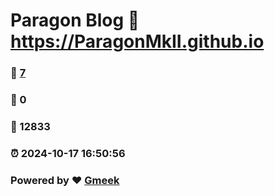 # Paragon Blog :link: https://ParagonMkII.github.io 
### :page_facing_up: [7](https://ParagonMkII.github.io/tag.html) 
### :speech_balloon: 0 
### :hibiscus: 12833 
### :alarm_clock: 2024-10-17 16:50:56 
### Powered by :heart: [Gmeek](https://github.com/Meekdai/Gmeek)
